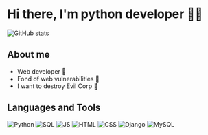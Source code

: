 # Hi there, I'm python developer  🐍👋
![GitHub stats](https://github-readme-stats.vercel.app/api?username=Flict-dev&show_icons=true&theme=radical)

## About me
  - Web developer 🚀
  - Fond of web vulnerabilities 🚩
  - I want to destroy Evil Corp 🤖
## Languages and Tools
![Python](https://img.shields.io/badge/-Python-fe428e)
![SQL](https://img.shields.io/badge/-SQL-fe428e)
![JS](https://img.shields.io/badge/-JS-fe428e)
![HTML](https://img.shields.io/badge/-HTML-fe428e)
![CSS](https://img.shields.io/badge/-CSS-fe428e)
![Django](https://img.shields.io/badge/-Django-fe428e)
![MySQL](https://img.shields.io/badge/-MySQL-fe428e)
